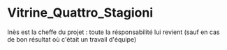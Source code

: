 # Vitrine_Quattro_Stagioni

Inès est la cheffe du projet : toute la résponsabilité lui revient (sauf en cas de bon résultat où c'était un travail d'équipe)
